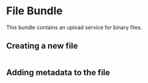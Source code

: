 # File Bundle

This bundle contains an upload service for binary files.

## Creating a new file

```bash
```

## Adding metadata to the file

```bash
```
